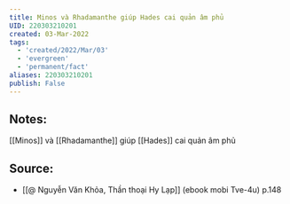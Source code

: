 ```yaml
---
title: Minos và Rhadamanthe giúp Hades cai quản âm phủ
UID: 220303210201
created: 03-Mar-2022
tags:
  - 'created/2022/Mar/03'
  - 'evergreen'
  - 'permanent/fact'
aliases: 220303210201
publish: False
---
```

## Notes:
[[Minos]] và [[Rhadamanthe]] giúp [[Hades]] cai quản âm phủ

## Source:
- [[@ Nguyễn Văn Khỏa, Thần thoại Hy Lạp]] (ebook mobi Tve-4u) p.148

